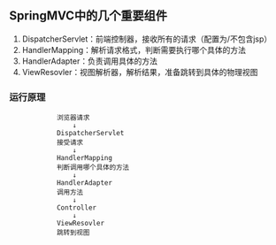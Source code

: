 ## SpringMVC中的几个重要组件
1. DispatcherServlet：前端控制器，接收所有的请求（配置为/不包含jsp）
2. HandlerMapping：解析请求格式，判断需要执行哪个具体的方法
3. HandlerAdapter：负责调用具体的方法
4. ViewResovler：视图解析器，解析结果，准备跳转到具体的物理视图

### 运行原理
```
            浏览器请求
                ↓
            DispatcherServlet
            接受请求
                ↓
            HandlerMapping
            判断调用哪个具体的方法
                ↓
            HandlerAdapter
            调用方法
                ↓
            Controller
                ↓
            ViewResovler
            跳转到视图
```